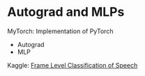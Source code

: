 # Autograd and MLPs

MyTorch: Implementation of PyTorch

* Autograd
* MLP

Kaggle: [Frame Level Classification of Speech](https://www.kaggle.com/c/11-785-fall-20-homework-1-part-2)
